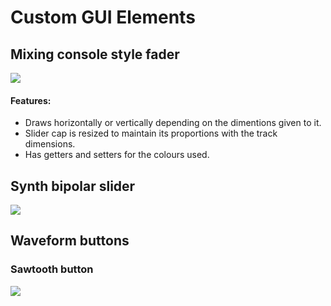 # Custom GUI Elements

## Mixing console style fader
![](https://i.imgur.com/BLp6RYY.png)

#### Features:
- Draws horizontally or vertically depending on the dimentions given to it.
- Slider cap is resized to maintain its proportions with the track dimensions.
- Has getters and setters for the colours used.


## Synth bipolar slider
![](https://i.imgur.com/vv3fn5V.png)

## Waveform buttons
### Sawtooth button
![](https://i.imgur.com/aMvLnke.png)
